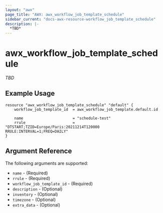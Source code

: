 ```yaml
---
layout: "awx"
page_title: "AWX: awx_workflow_job_template_schedule"
sidebar_current: "docs-awx-resource-workflow_job_template_schedule"
description: |-
  *TBD*
---
```


# awx_workflow_job_template_schedule

*TBD*

## Example Usage

```hcl
resource "awx_workflow_job_template_schedule" "default" {
    workflow_job_template_id  = awx_workflow_job_template.default.id

    name                      = "schedule-test"
    rrule                     = "DTSTART;TZID=Europe/Paris:20211214T120000 RRULE:INTERVAL=1;FREQ=DAILY"
}
```

## Argument Reference

The following arguments are supported:

* `name` - (Required)
* `rrule` - (Required)
* `workflow_job_template_id` - (Required)
* `description` - (Optional)
* `inventory` - (Optional)
* `timezone` - (Optional)
* `extra_data` - (Optional)
